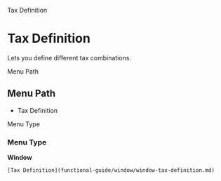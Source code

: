 
Tax Definition
# Tax Definition


Lets you define different tax combinations.

Menu Path
## Menu Path



- Tax Definition

Menu Type
### Menu Type

**Window**


```
[Tax Definition](functional-guide/window/window-tax-definition.md)
```